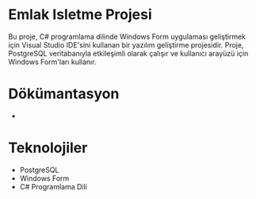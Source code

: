 # Emlak Isletme Projesi
 Bu proje, C# programlama dilinde Windows Form uygulaması geliştirmek için Visual Studio IDE'sini kullanan bir yazılım geliştirme projesidir. Proje, PostgreSQL veritabanıyla etkileşimli olarak çalışır ve kullanıcı arayüzü için Windows Form'ları kullanır. 


# Dökümantasyon 
-

# Teknolojiler

- PostgreSQL
- Windows Form
- C# Programlama Dili
